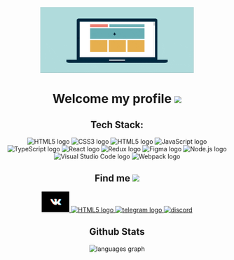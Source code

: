 <div align="center">
  <img height="150" width="350" src="https://github.com/Alexandr57Orl/alexandr57orl/blob/main/assets/6806064fe42232b1f7f87942fcbbf4b5.gif?raw=true"/>
</div>

# <div align="center">Welcome my profile <img src="https://user-images.githubusercontent.com/74038190/216120981-b9507c36-0e04-4469-8e27-c99271b45ba5.png" height="34"/></div>

## <div align="center">Tech Stack:</div>

<div align="center">  
<img src="https://img.shields.io/badge/HTML5-282C34?logo=html5&logoColor=E34F26" alt="HTML5 logo" title="HTML5" height="25" />
<img src="https://img.shields.io/badge/CSS3-282C34?logo=css3&logoColor=E34F26" alt="CSS3 logo" title="HTML5" height="25" /> 
<img src="https://user-images.githubusercontent.com/74038190/212257468-1e9a91f1-b626-4baa-b15d-5c385dfa7ed2.gif" alt="HTML5 logo" title="HTML5" height="25" />

<img src="https://user-images.githubusercontent.com/74038190/212257454-16e3712e-945a-4ca2-b238-408ad0bf87e6.gif" alt="JavaScript logo" title="JavaScript" height="25" />
<img src="https://img.shields.io/badge/TypeScript-282C34?logo=typescript&logoColor=3178C6" alt="TypeScript logo" title="TypeScript" height="25" />
<img src="https://user-images.githubusercontent.com/74038190/212257467-871d32b7-e401-42e8-a166-fcfd7baa4c6b.gif" alt="React logo" title="React" height="25" />
<img src="https://img.shields.io/badge/Redux-282C34?logo=redux&logoColor=764ABC" alt="Redux logo" title="Redux" height="25" />

<img src="https://img.shields.io/badge/Figma-282C34?logo=figma&logoColor=007ACC" alt="Figma logo" title="Figma" height="25" />
<img src="https://user-images.githubusercontent.com/74038190/212257460-738ff738-247f-4445-a718-cdd0ca76e2db.gif" alt="Node.js logo" title="Node.js" height="28" />
<img src="https://user-images.githubusercontent.com/74038190/212257465-7ce8d493-cac5-494e-982a-5a9deb852c4b.gif" alt="Visual Studio Code logo" title="Visual Studio Code" height="25" />
<img src="https://img.shields.io/badge/Webpack-282C34?logo=webpack&logoColor=61DAFB" alt="Webpack logo" title="Webpack" height="25" />
</div>

## <div align="center">Find me <img src="https://user-images.githubusercontent.com/74038190/235223599-0eadbd7c-c916-4f24-af9d-9242730e6172.gif" height="25"/></div>

<div align="center">
<a href="https://vk.com/nightmore5701" target="_blank">
<img src="https://github.com/Alexandr57Orl/alexandr57orl/blob/main/assets/1521486338_MOSHED-2018-3-19-22-5-33.gif?raw=true" height="47" alt="vk logo"/>
</a>  
<a href="https://github.com/Alexandr57Orl" target="_blank">
<img src="https://user-images.githubusercontent.com/74038190/212257468-1e9a91f1-b626-4baa-b15d-5c385dfa7ed2.gif" alt="HTML5 logo" title="HTML5" height="45" />
</a>  
<a href="https://t.me/alexandr57" target="_blank">
<img src="https://cdn.dribbble.com/users/1873772/screenshots/6191697/telegram_400x300_dribble.gif" height="45" alt="telegram logo"/>
</a>
<a href="discordapp.com/users/350755282483150875" target="_blank">
<img src="https://user-images.githubusercontent.com/74038190/235294015-47144047-25ab-417c-af1b-6746820a20ff.gif" height="45" alt="discord"/>
</a>

</div>

## <div align="center">Github Stats</div>

<div align="center">
<img src="https://github-readme-stats.vercel.app/api/top-langs?username=Alexandr57orl&locale=en&hide_title=false&layout=compact&card_width=600&langs_count=5&theme=dracula&hide_border=false&order=2" height="150" alt="languages graph"/>
</div>
